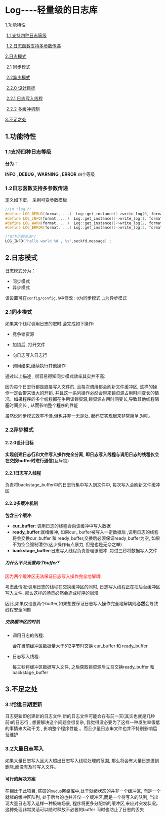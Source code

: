 # Log----轻量级的日志库

[1.功能特性](#1.功能特性)

​	[1.1 支持四种日志等级](#1.1支持四种日志等级)

​	[1.2 日志函数支持多参数传递](#1.2日志函数支持多参数传递)

[2.日志模式](#2.日志模式)

​	[2.1 同步模式](#2.1同步模式)

​	[2.2异步模式](#2.2异步模式)

​		[2.2.0 设计目标](#2.2.0设计目标)

​		[2.2.1 日志写入线程](#2.2.1日志写入线程)

​		[2.2.2 多缓冲机制](#2.2.2多缓冲机制)

[3.不足之处](#3.不足之处)



## 1.功能特性

### 	1.1支持四种日志等级

**分为：**

**INFO  , DEBUG ,  WARNING , ERROR** 四个等级



### 	1.2日志函数支持多参数传递

定义如下宏， 采用可变参数模板

```c++
//in "log.h"
#define LOG_DEBUG(format, ...)  Log::get_instance()->write_log(0, format, ##__VA_ARGS__);
#define LOG_INFO(format, ...)  Log::get_instance()->write_log(1, format, ##__VA_ARGS__); 
#define LOG_WARN(format, ...)  Log::get_instance()->write_log(2, format, ##__VA_ARGS__); 
#define LOG_ERROR(format, ...) Log::get_instance()->write_log(3, format, ##__VA_ARGS__);

/*如下示例合法*/
LOG_INFO("hello world %d , %s",sockfd,message) ; 
```



## 2.日志模式

日志模式分为：

- 同步模式
- 异步模式

该设置可在`config/config.h`中修改 : `0`为同步模式 ,`1`为异步模式

### 	2.1同步模式

如果某个线程调用日志的宏时,会完成如下操作:

- 竞争锁资源
- 加锁后, 打开文件
- 向日志写入日志行

- 调用结束,继续执行其他操作

通过以上描述 , 很容易得知同步模式效率其实并不高:

因为每个日志行都是直接写入文件的, 且每次调用都会刷新文件缓冲区, 这样的操作一定会带来很大的开销, 并且这一系列操作必然会带来锁资源占用时间变长的情况。如果程序的多个线程都在争用该锁资源,锁资源占用时间变长,导致其他线程阻塞时间变长 , 从而影响整个程序的性能

虽然说同步模式效率不佳,但也并非一无是处, 起码它实现起来非常简单,对吧。



### 	2.2异步模式

#### 2.2.0设计目标

**实现创建日志行和文件写入操作完全分离**, **即日志写入线程与调用日志的线程仅会在交换buffer时进行通信**(互斥锁)

#### 2.2.1日志写入线程

负责将backstage_buffer中的日志行集中写入到文件中, 每次写入会刷新文件缓冲区

#### 2.2.2多缓冲机制

**包含三个缓冲:**

- **cur_buffer**:  调用日志的线程会向该缓冲中写入数据
- **ready_buffer**:就绪缓冲, 如果cur_ buffer被写入一定数据后 ,调用日志的线程将会交换cur_buffer 和 ready_buffer,交换后必须保证ready_buffer为空, 如果不为空会强制清空(这步操作有点暴力, 但是也是无奈之举)
- **backstage_buffer**:日志写入线程负责管理该缓冲 ,每过三秒将数据写入文件

##### 		为什么不只设置两个buffer?

<font color =red>因为两个缓冲区无法保证日志写入操作完全地解耦!</font>

考虑此情况:调用日志的线程在交换缓冲区的同时, 日志写入线程正在把后台缓冲区写入文件, 那么这样的场景必然会造成程序的崩溃

因此,如果仅设置两个buffer,如果想要保证日志写入操作完全地解耦则**必然**会导致线程安全问题

##### 		交换缓冲区的时机

- 调用日志的线程:

  会在当前缓冲区数据量大于512字节时交换 cur_buffer 和  ready_buffer

- 日志写入线程:

  每三秒将缓冲区数据写入文件, 之后获取锁资源后立马交换ready_buffer 和 backstage_buffer

 

## 3.不足之处

### 	3.1恰逢日期更新

日志更新即创建新的日志文件,新的日志文件可能会存有前一天(其实也就是几秒前)的日志行 ,  想要解决这个问题会很复杂, 我觉得没必要为了这样一种发生率很低的事情来大动干戈 ,  影响整个程序性能 。而且少量日志串文件也并不特别影响运营维护

### 	3.2大量日志写入

如果大量日志写入且大大超出日志写入线程处理的范围, 那么将会有大量日志遭到删除,而没有及时写入文件。

#### 可行的解决方案

在相比于此项目, 陈硕的`muduo`网络库中,处于就绪状态的并非一个缓冲区, 而是一个就绪的缓冲区队列, 处于后台的也并非仅一个缓冲区,而是一个待写入的队列, 当出现大量日志写入这样一种极端场景, 程序将更多分配新的缓冲区,来应对突发状况。这种处理非常灵活可以随时释放不必要的buffer 同时也防止了日志的丢失